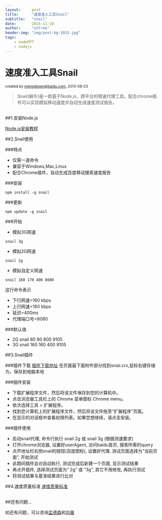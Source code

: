 ```yaml
---
layout:     post
title:      "速度准入工具Snail"
subtitle:   "snail"
date:       2015-11-10
author:     "wttree"
header-img: "img/post-bg-2015.jpg"
tags:
    - nodePPT
    - nodejs
---
```



# 速度准入工具Snail

<small>created by mengdesen@baidu.com, 2013-08-23 </small>

 >Snail(蜗牛)是一款基于Node.js、跨平台的限速代理工具。配合chrome插件可以实现模拟移动速度并自动生成速度测试报告。

<div style="margin-top: 30px;"></div> 

##1.安装Node.js

<a href="http://boke.us/2013/08/09/Node.js%E5%AE%89%E8%A3%85/" target="_blank">Node.js安装教程</a>

##2.Snail使用

###特点
- 仅需一道命令
- 兼容于Windows,Mac,Linux
- 配合Chrome插件，自动生成百度移动搜索速度报告

###安装
```
npm install -g snail
```
###更新
```
npm update -g snail
```
###开始
- 模拟3G网速 

```
snail 3g
```

- 模拟2G网速

```
snail 2g
```

- 模拟自定义网速

```
snail 160 170 400 8080
```
这行命令表示

* 下行网速=160 kbps
* 上行网速=160 kbps
* 延迟=400ms
* 代理端口号=8080

###默认值
- 2G snail 80 80 800 9105
- 3G snail 160 160 400 9105


##3.Snail插件

###插件下载
<a href="http://wiki.babel.baidu.com/twiki/bin/view/Com/Test/WISE-SE-QA-ZHILIANGBIAOZHUN" target="_blank">插件下载地址</a>
在页面最下面附件部分找到snial.crx,鼠标右键存储为，保存到电脑本地

###插件安装
* 下载扩展程序文件，然后将该文件保存到您的计算机中。 
* 点击浏览器工具栏上的 Chrome 菜单图标 Chrome menu。
* 依次选择工具 > 扩展程序。
* 找到您计算机上的扩展程序文件，然后将该文件拖至“扩展程序”页面。
* 在显示的对话框中查看权限列表。如果您想继续，请点击安装。

###插件使用
* 启动snail代理,   命令行执行 snail 2g  或 snail 3g (根据测速要求)
* 打开chrome浏览器,  设置好userAgent, 访问baidu首页,  搜索所需的query
* 点开地址栏右侧snail的按钮(百度图标),   设置好代理, 测试页面选择为”当前页面”, 开始测试
* 此期间插件会对自动执行,  测试完成后新建一个页面, 显示测试结果
* 再点开插件,  选择测试页面为” 2g” 或 “3g”, 其它不用修改, 再执行测试
* 将测试结果与基准结果进行比对

##4.速度质量标准
<a href="http://wiki.babel.baidu.com/twiki/bin/view/Com/Test/WISE-SE-QA-ZHILIANGBIAOZHUN" target="_blank">速度质量标准</a>

<div style="margin-top: 30px;"></div>
##还有问题...

如还有问题，可以咨询[孟德森](mailto:mengdesen@baidu.com)和[刘晨](mailto:chenliu@baidu.com)





